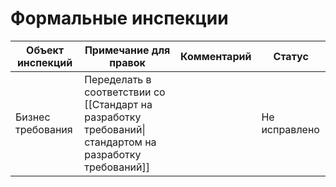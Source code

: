 # Формальные инспекции

| Объект инспекций | Примечание для правок | Комментарий | Статус |
| --- | --- | --- | --- |
| Бизнес требования | Переделать в соответствии со [[Стандарт на разработку требований\|стандартом на разработку требований]] |  | Не исправлено |